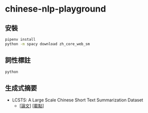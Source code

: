 # chinese-nlp-playground
## 安裝
```bash
pipenv install
python -m spacy download zh_core_web_sm
```

## 詞性標註
```python
python 
```

## 生成式摘要
- LCSTS: A Large Scale Chinese Short Text Summarization Dataset
    - [[論文](https://www.aclweb.org/anthology/D15-1229/)]  [[載點](https://www.kaggle.com/xuguojin/lcsts-dataset)]